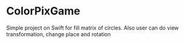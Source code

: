 # ColorPixGame
Simple project on Swift for fill matrix of circles. Also user can do view transformation, change place and rotation
